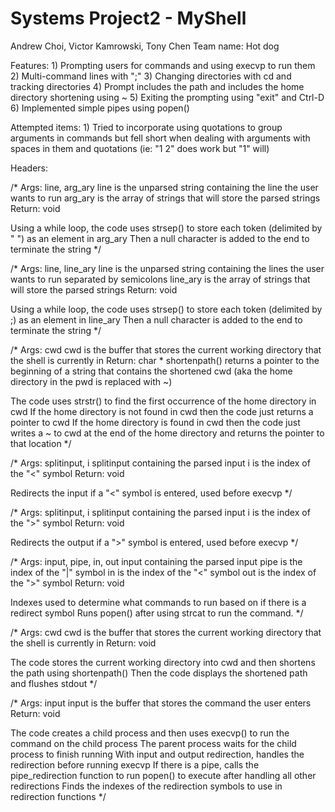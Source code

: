 # Systems Project2 - MyShell
Andrew Choi, Victor Kamrowski, Tony Chen
Team name: Hot dog

Features:
    1) Prompting users for commands and using execvp to run them
    2) Multi-command lines with ";"
    3) Changing directories with cd and tracking directories
    4) Prompt includes the path and includes the home directory shortening using ~
    5) Exiting the prompting using "exit" and Ctrl-D
    6) Implemented simple pipes using popen()

Attempted items:
    1) Tried to incorporate using quotations to group arguments in commands but fell short when dealing with arguments with spaces in them and quotations (ie: "1 2" does work but "1" will)

Headers: 

/*
  Args: line, arg_ary
  line is the unparsed string containing the line the user wants to run
  arg_ary is the array of strings that will store the parsed strings
  Return: void

  Using a while loop, the code uses strsep() to store each token (delimited by " ") as an element in arg_ary
  Then a null character is added to the end to terminate the string
*/

/*
  Args: line, line_ary
  line is the unparsed string containing the lines the user wants to run separated by semicolons
  line_ary is the array of strings that will store the parsed strings
  Return: void

  Using a while loop, the code uses strsep() to store each token (delimited by ;) as an element in line_ary
  Then a null character is added to the end to terminate the string
*/

/*
  Args: cwd
  cwd is the buffer that stores the current working directory that the shell is currently in
  Return: char *
  shortenpath() returns a pointer to the beginning of a string that contains the shortened cwd (aka the home directory in the pwd is replaced with ~)

  The code uses strstr() to find the first occurrence of the home directory in cwd
  If the home directory is not found in cwd then the code just returns a pointer to cwd
  If the home directory is found in cwd then the code just writes a ~ to cwd at the end of the home directory and returns the pointer to that location
*/

/*
  Args: splitinput, i
  splitinput containing the parsed input
  i is the index of the "<" symbol
  Return: void

  Redirects the input if a "<" symbol is entered, used before execvp
*/

/*
  Args: splitinput, i
  splitinput containing the parsed input
  i is the index of the ">" symbol
  Return: void

  Redirects the output if a ">" symbol is entered, used before execvp
*/

/*
  Args: input, pipe, in, out
  input containing the parsed input
  pipe is the index of the "|" symbol
  in is the index of the "<" symbol
  out is the index of the ">" symbol
  Return: void

  Indexes used to determine what commands to run based on if there is a redirect symbol
  Runs popen() after using strcat to run the command.
*/

/*
  Args: cwd
  cwd is the buffer that stores the current working directory that the shell is currently in
  Return: void

  The code stores the current working directory into cwd and then shortens the path using shortenpath()
  Then the code displays the shortened path and flushes stdout
*/

/*
  Args: input
  input is the buffer that stores the command the user enters
  Return: void

  The code creates a child process and then uses execvp() to run the command on the child process
  The parent process waits for the child process to finish running
  With input and output redirection, handles the redirection before running execvp
  If there is a pipe, calls the pipe_redirection function to run popen() to execute after handling all other redirections
  Finds the indexes of the redirection symbols to use in redirection functions
*/